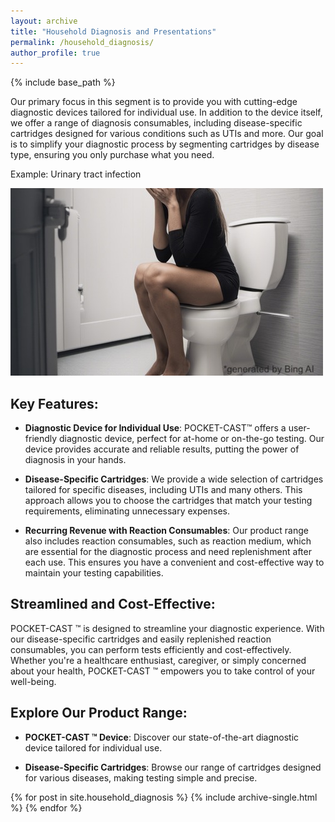 ```yaml
---
layout: archive
title: "Household Diagnosis and Presentations"
permalink: /household_diagnosis/
author_profile: true
---
```


{% include base_path %}

Our primary focus in this segment is to provide you with cutting-edge diagnostic devices tailored for individual use. In addition to the device itself, we offer a range of diagnosis consumables, including disease-specific cartridges designed for various conditions such as UTIs and more. Our goal is to simplify your diagnostic process by segmenting cartridges by disease type, ensuring you only purchase what you need. 

Example: Urinary tract infection

![Urinary tract infection](/images/toilet.jpeg)

## Key Features: 

- **Diagnostic Device for Individual Use**: POCKET-CAST™ offers a user-friendly diagnostic device, perfect for at-home or on-the-go testing. Our device provides accurate and reliable results, putting the power of diagnosis in your hands. 

- **Disease-Specific Cartridges**: We provide a wide selection of cartridges tailored for specific diseases, including UTIs and many others. This approach allows you to choose the cartridges that match your testing requirements, eliminating unnecessary expenses. 

- **Recurring Revenue with Reaction Consumables**: Our product range also includes reaction consumables, such as reaction medium, which are essential for the diagnostic process and need replenishment after each use. This ensures you have a convenient and cost-effective way to maintain your testing capabilities. 

## Streamlined and Cost-Effective: 

POCKET-CAST ™ is designed to streamline your diagnostic experience. With our disease-specific cartridges and easily replenished reaction consumables, you can perform tests efficiently and cost-effectively. Whether you're a healthcare enthusiast, caregiver, or simply concerned about your health, POCKET-CAST ™ empowers you to take control of your well-being. 

## Explore Our Product Range: 

- **POCKET-CAST ™ Device**: Discover our state-of-the-art diagnostic device tailored for individual use. 

- **Disease-Specific Cartridges**: Browse our range of cartridges designed for various diseases, making testing simple and precise. 

<!-- - **Reaction Consumables**: Ensure you always have the necessary consumables to perform your tests with our reaction consumables.  -->

{% for post in site.household_diagnosis %}
  {% include archive-single.html %}
{% endfor %}